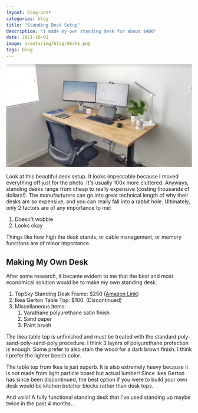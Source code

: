 ```yaml
---
layout: blog-post
categories: blog
title: "Standing Desk Setup"
description: "I made my own standing desk for about $400"
date: 2021-10-01
image: assets/img/blog/desk1.png
tags: blog
---
```


![test](/assets/img/blog/desk1.png)

Look at this beautiful desk setup. It looks impeccable because I moved everything off just for the photo. It's usually 100x more cluttered. Anyways, standing desks range from cheap to really expensive (costing thousands of dollars!). The manufacturers can go into great technical length of why their desks are so expensive, and you can really fall into a rabbit hole. Ultimately, only 2 factors are of any importance to me:

1. Doesn't wobble
2. Looks okay

Things like how high the desk stands, or cable management, or memory functions are of minor importance.

## Making My Own Desk
After some research, it became evident to me that the best and most economical solution would be to make my own standing desk.
1. TopSky Standing Desk Frame: $250 ([Amazon Link](https://www.amazon.com/gp/product/B08C2LC3H2/ref=ppx_yo_dt_b_asin_title_o08_s00?ie=UTF8&th=1))
2. Ikea Gerton Table Top: $100. (Discontinued)
3. Miscellaneous items:
    1. Varathane polyurethane satin finish
    2. Sand paper
    3. Paint brush

The Ikea table top is unfinished and must be treated with the standard poly-sand-poly-sand-poly procedure. I think 3 layers of polyurethane protection is enough. Some prefer to also stain the wood for a dark brown finish. I think I prefer the lighter beech color.

The table top from Ikea is just superb. It is also extremely heavy because it is not made from light particle board but actual lumber! Since Ikea Gerton has since been discontinued, the best option if you were to build your own desk would be kitchen butcher blocks rather than desk tops.

And voila! A fully functional standing desk that I've used standing up maybe twice in the past 4 months...
